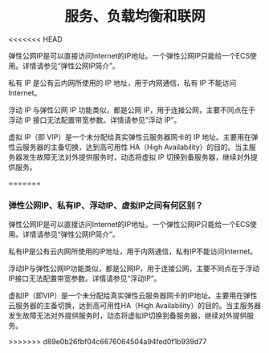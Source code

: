 # <center>**服务、负载均衡和联网**</center>
<<<<<<< HEAD

<article align="left" padding="0 12px">
弹性公网IP是可以直接访问Internet的IP地址。一个弹性公网IP只能给一个ECS使用。详情请参见“弹性公网IP简介”。

私有 IP 是公有云内网所使用的 IP 地址，用于内网通信，私有 IP 不能访问 Internet。

浮动 IP 与弹性公网 IP 功能类似，都是公网 IP，用于连接公网，主要不同点在于浮动 IP 接口无法配置带宽参数。详情请参见“浮动 IP”。

虚拟 IP（即 VIP）是一个未分配给真实弹性云服务器网卡的 IP 地址。主要用在弹性云服务器的主备切换，达到高可用性 HA（High Availability）的目的。当主服务器发生故障无法对外提供服务时，动态将虚拟 IP 切换到备服务器，继续对外提供服务。

<article>
=======
<article align="left" padding="0 12px">

### 弹性公网IP、私有IP、浮动IP、虚拟IP之间有何区别？

弹性公网IP是可以直接访问Internet的IP地址。一个弹性公网IP只能给一个ECS使用。详情请参见“弹性公网IP简介”。

私有IP是公有云内网所使用的IP地址，用于内网通信，私有IP不能访问Internet。

浮动IP与弹性公网IP功能类似，都是公网IP，用于连接公网，主要不同点在于浮动IP接口无法配置带宽参数。详情请参见“浮动IP”。

虚拟IP（即VIP）是一个未分配给真实弹性云服务器网卡的IP地址。主要用在弹性云服务器的主备切换，达到高可用性HA（High Availability）的目的。当主服务器发生故障无法对外提供服务时，动态将虚拟IP切换到备服务器，继续对外提供服务。



</article>
>>>>>>> d89e0b26fbf04c6676064504a94fed0f1b939d77
